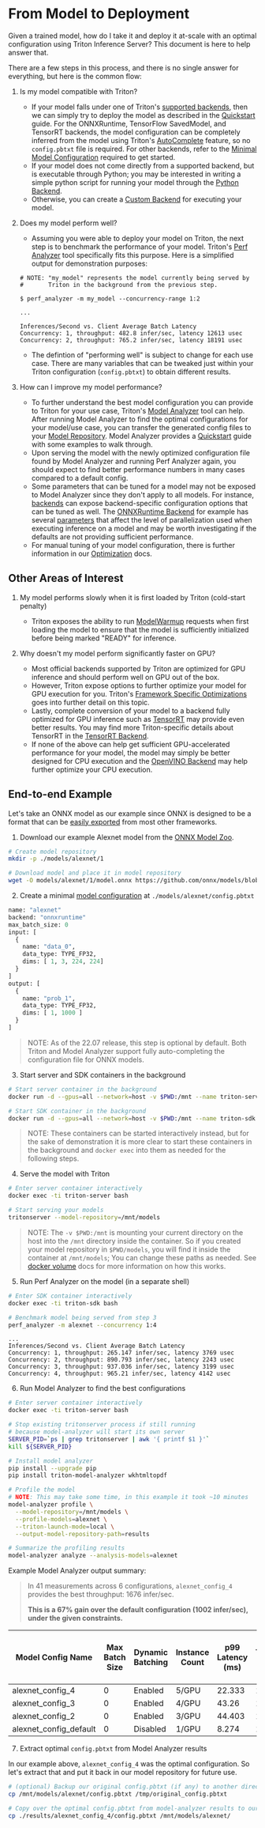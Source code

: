 <!--
# Copyright 2022, NVIDIA CORPORATION & AFFILIATES. All rights reserved.
#
# Redistribution and use in source and binary forms, with or without
# modification, are permitted provided that the following conditions
# are met:
#  * Redistributions of source code must retain the above copyright
#    notice, this list of conditions and the following disclaimer.
#  * Redistributions in binary form must reproduce the above copyright
#    notice, this list of conditions and the following disclaimer in the
#    documentation and/or other materials provided with the distribution.
#  * Neither the name of NVIDIA CORPORATION nor the names of its
#    contributors may be used to endorse or promote products derived
#    from this software without specific prior written permission.
#
# THIS SOFTWARE IS PROVIDED BY THE COPYRIGHT HOLDERS ``AS IS'' AND ANY
# EXPRESS OR IMPLIED WARRANTIES, INCLUDING, BUT NOT LIMITED TO, THE
# IMPLIED WARRANTIES OF MERCHANTABILITY AND FITNESS FOR A PARTICULAR
# PURPOSE ARE DISCLAIMED.  IN NO EVENT SHALL THE COPYRIGHT OWNER OR
# CONTRIBUTORS BE LIABLE FOR ANY DIRECT, INDIRECT, INCIDENTAL, SPECIAL,
# EXEMPLARY, OR CONSEQUENTIAL DAMAGES (INCLUDING, BUT NOT LIMITED TO,
# PROCUREMENT OF SUBSTITUTE GOODS OR SERVICES; LOSS OF USE, DATA, OR
# PROFITS; OR BUSINESS INTERRUPTION) HOWEVER CAUSED AND ON ANY THEORY
# OF LIABILITY, WHETHER IN CONTRACT, STRICT LIABILITY, OR TORT
# (INCLUDING NEGLIGENCE OR OTHERWISE) ARISING IN ANY WAY OUT OF THE USE
# OF THIS SOFTWARE, EVEN IF ADVISED OF THE POSSIBILITY OF SUCH DAMAGE.
-->

# From Model to Deployment

Given a trained model, how do I take it and deploy it at-scale with an
optimal configuration using Triton Inference Server? This document is
here to help answer that.

There are a few steps in this process, and there is no single answer for
everything, but here is the common flow:

1. Is my model compatible with Triton?
    - If your model falls under one of Triton's [supported backends](https://github.com/triton-inference-server/backend), then we can simply try to deploy the model as described in the [Quickstart](https://github.com/triton-inference-server/server/blob/main/docs/quickstart.md) guide. For the ONNXRuntime, TensorFlow SavedModel, and TensorRT backends, the model configuration can be completely inferred from the model using Triton's [AutoComplete](https://github.com/triton-inference-server/server/blob/main/docs/model_configuration.md#auto-generated-model-configuration) feature, so no `config.pbtxt` file is required. For other backends, refer to the [Minimal Model Configuration](https://github.com/triton-inference-server/server/blob/main/docs/model_configuration.md#minimal-model-configuration) required to get started.
    - If your model does not come directly from a supported backend, but is executable through Python; you may be interested in writing a simple python script for running your model through the [Python Backend](https://github.com/triton-inference-server/python_backend).
    - Otherwise, you can create a [Custom Backend](https://github.com/triton-inference-server/backend/blob/main/examples/README.md) for executing your model.

2. Does my model perform well?
    - Assuming you were able to deploy your model on Triton, the next step is to benchmark the performance of your model. Triton's [Perf Analyzer](https://github.com/triton-inference-server/server/blob/main/docs/perf_analyzer.md) tool specifically fits this purpose. Here is a simplified output for demonstration purposes:

    ```
    # NOTE: "my_model" represents the model currently being served by 
    #       Triton in the background from the previous step.

    $ perf_analyzer -m my_model --concurrency-range 1:2

    ...

    Inferences/Second vs. Client Average Batch Latency
    Concurrency: 1, throughput: 482.8 infer/sec, latency 12613 usec
    Concurrency: 2, throughput: 765.2 infer/sec, latency 18191 usec
    ```

    - The defintion of "performing well" is subject to change for each use case. There are many variables that can be tweaked just within your Triton configuration (`config.pbtxt`) to obtain different results.

3. How can I improve my model performance?
    - To further understand the best model configuration you can provide to Triton for your use case, Triton's [Model Analyzer](https://github.com/triton-inference-server/model_analyzer) tool can help. After running Model Analyzer to find the optimal configurations for your model/use case, you can transfer the generated config files to your [Model Repository](https://github.com/triton-inference-server/server/blob/main/docs/model_repository.md). Model Analyzer provides a [Quickstart](https://github.com/triton-inference-server/model_analyzer/blob/main/docs/quick_start.md) guide with some examples to walk through.
    - Upon serving the model with the newly optimized configuration file found by Model Analyzer and running Perf Analyzer again, you should expect to find better performance numbers in many cases compared to a default config.
    - Some parameters that can be tuned for a model may not be exposed to Model Analyzer since they don't apply to all models. For instance, [backends](https://github.com/triton-inference-server/backend) can expose backend-specific configuration options that can be tuned as well. The [ONNXRuntime Backend](https://github.com/triton-inference-server/onnxruntime_backend) for example has several [parameters](https://github.com/triton-inference-server/onnxruntime_backend#model-config-options) that affect the level of parallelization used when executing inference on a model and may be worth investigating if the defaults are not providing sufficient performance. 
    - For manual tuning of your model configuration, there is further information in our [Optimization](https://github.com/triton-inference-server/server/blob/main/docs/optimization.md) docs.

## Other Areas of Interest

1. My model performs slowly when it is first loaded by Triton (cold-start penalty)
    - Triton exposes the ability to run [ModelWarmup](https://github.com/triton-inference-server/server/blob/main/docs/model_configuration.md#model-warmup) requests when first loading the model to ensure that the model is sufficiently initialized before being marked "READY" for inference.

2. Why doesn't my model perform significantly faster on GPU?
    - Most official backends supported by Triton are optimized for GPU inference and should perform well on GPU out of the box.
    - However, Triton expose options to further optimize your model for GPU execution for you. Triton's [Framework Specific Optimizations](https://github.com/triton-inference-server/server/blob/main/docs/optimization.md#framework-specific-optimization) goes into further detail on this topic.
    - Lastly, complete conversion of your model to a backend fully optimized for GPU inference such as [TensorRT](https://developer.nvidia.com/tensorrt) may provide even better results. You may find more Triton-specific details about TensorRT in the [TensorRT Backend](https://github.com/triton-inference-server/tensorrt_backend).
    - If none of the above can help get sufficient GPU-accelerated performance for your model, the model may simply be better designed for CPU execution and the [OpenVINO Backend](https://github.com/triton-inference-server/openvino_backend) may help further optimize your CPU execution.

## End-to-end Example

Let's take an ONNX model as our example since ONNX is designed to be a format that can be [easily exported](https://github.com/onnx/tutorials#converting-to-onnx-format) from most other frameworks.

1. Download our example Alexnet model from the [ONNX Model Zoo](https://github.com/onnx/models/blob/main/vision/classification/alexnet/model/bvlcalexnet-12.onnx).

```bash
# Create model repository
mkdir -p ./models/alexnet/1

# Download model and place it in model repository
wget -O models/alexnet/1/model.onnx https://github.com/onnx/models/blob/main/vision/classification/alexnet/model/bvlcalexnet-12.onnx?raw=true
```

2. Create a minimal [model configuration](https://github.com/triton-inference-server/server/blob/main/docs/model_configuration.md) at `./models/alexnet/config.pbtxt`
```protobuf
name: "alexnet"
backend: "onnxruntime"
max_batch_size: 0
input: [
  {
    name: "data_0",
    data_type: TYPE_FP32,
    dims: [ 1, 3, 224, 224]
  }
]
output: [
  {
    name: "prob_1",
    data_type: TYPE_FP32,
    dims: [ 1, 1000 ]
  }
]
```

> NOTE: As of the 22.07 release, this step is optional by default.  Both Triton and Model Analyzer support fully auto-completing the configuration file for ONNX models.

3. Start server and SDK containers in the background

```bash
# Start server container in the background
docker run -d --gpus=all --network=host -v $PWD:/mnt --name triton-server nvcr.io/nvidia/tritonserver:22.07-py3 

# Start SDK container in the background
docker run -d --gpus=all --network=host -v $PWD:/mnt --name triton-sdk nvcr.io/nvidia/tritonserver:22.07-py3-sdk
```

> NOTE: These containers can be started interactively instead, but for the sake of demonstration it is more clear to start these containers in the background and `docker exec` into them as needed for the following steps.

4. Serve the model with Triton
```bash
# Enter server container interactively
docker exec -ti triton-server bash

# Start serving your models
tritonserver --model-repository=/mnt/models
```

> NOTE: The `-v $PWD:/mnt` is mounting your current directory on the host into the `/mnt` directory inside the container. So if you created your model repository in `$PWD/models`, you will find it inside the container at `/mnt/models`; You can change these paths as needed. See [docker volume](https://docs.docker.com/storage/volumes/) docs for more information on how this works.

5. Run Perf Analyzer on the model (in a separate shell)
```bash
# Enter SDK container interactively
docker exec -ti triton-sdk bash

# Benchmark model being served from step 3
perf_analyzer -m alexnet --concurrency 1:4
```

```
...
Inferences/Second vs. Client Average Batch Latency
Concurrency: 1, throughput: 265.147 infer/sec, latency 3769 usec
Concurrency: 2, throughput: 890.793 infer/sec, latency 2243 usec
Concurrency: 3, throughput: 937.036 infer/sec, latency 3199 usec
Concurrency: 4, throughput: 965.21 infer/sec, latency 4142 usec
```

6. Run Model Analyzer to find the best configurations
```bash
# Enter server container interactively
docker exec -ti triton-server bash

# Stop existing tritonserver process if still running
# because model-analyzer will start its own server
SERVER_PID=`ps | grep tritonserver | awk '{ printf $1 }'`
kill ${SERVER_PID}

# Install model analyzer
pip install --upgrade pip 
pip install triton-model-analyzer wkhtmltopdf

# Profile the model
# NOTE: This may take some time, in this example it took ~10 minutes
model-analyzer profile \
  --model-repository=/mnt/models \
  --profile-models=alexnet \
  --triton-launch-mode=local \
  --output-model-repository-path=results

# Summarize the profiling results
model-analyzer analyze --analysis-models=alexnet
```

Example Model Analyzer output summary:

> In 41 measurements across 6 configurations, `alexnet_config_4` provides the best throughput: 1676 infer/sec.
>
> **This is a 67% gain over the default configuration (1002 infer/sec), under the given constraints.**

| Model Config Name | Max Batch Size | Dynamic Batching | Instance Count | p99 Latency (ms) | Throughput (infer/sec) | Max GPU Memory Usage (MB) | Average GPU Utilization (%) |
|---|---|---|---|---|---|---|---|
| alexnet_config_4 | 0 | Enabled | 5/GPU | 22.333 | 1675.98 | 6437 | 31.7 |
| alexnet_config_3 | 0 | Enabled | 4/GPU | 43.26 | 1612.95 | 5809 | 53.4 |
| alexnet_config_2 | 0 | Enabled | 3/GPU | 44.403 | 1563.16 | 5117 | 55.1 |
| alexnet_config_default | 0 | Disabled | 1/GPU | 8.274 | 1001.77 | 3786 | 24.6 |

7. Extract optimal `config.pbtxt` from Model Analyzer results

In our example above, `alexnet_config_4` was the optimal configuration. So let's extract that and put it back in our model repository for future use.

```bash
# (optional) Backup our original config.pbtxt (if any) to another directory
cp /mnt/models/alexnet/config.pbtxt /tmp/original_config.pbtxt

# Copy over the optimal config.pbtxt from model-analyzer results to our model repository
cp ./results/alexnet_config_4/config.pbtxt /mnt/models/alexnet/
```